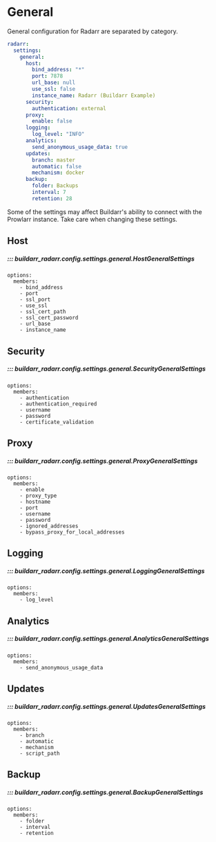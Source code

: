 # General

General configuration for Radarr are separated by category.

```yaml
radarr:
  settings:
    general:
      host:
        bind_address: "*"
        port: 7878
        url_base: null
        use_ssl: false
        instance_name: Radarr (Buildarr Example)
      security:
        authentication: external
      proxy:
        enable: false
      logging:
        log_level: "INFO"
      analytics:
        send_anonymous_usage_data: true
      updates:
        branch: master
        automatic: false
        mechanism: docker
      backup:
        folder: Backups
        interval: 7
        retention: 28
```

Some of the settings may affect Buildarr's ability to connect with the Prowlarr instance.
Take care when changing these settings.

## Host

##### ::: buildarr_radarr.config.settings.general.HostGeneralSettings
    options:
      members:
        - bind_address
        - port
        - ssl_port
        - use_ssl
        - ssl_cert_path
        - ssl_cert_password
        - url_base
        - instance_name

## Security

##### ::: buildarr_radarr.config.settings.general.SecurityGeneralSettings
    options:
      members:
        - authentication
        - authentication_required
        - username
        - password
        - certificate_validation

## Proxy

##### ::: buildarr_radarr.config.settings.general.ProxyGeneralSettings
    options:
      members:
        - enable
        - proxy_type
        - hostname
        - port
        - username
        - password
        - ignored_addresses
        - bypass_proxy_for_local_addresses

## Logging

##### ::: buildarr_radarr.config.settings.general.LoggingGeneralSettings
    options:
      members:
        - log_level

## Analytics

##### ::: buildarr_radarr.config.settings.general.AnalyticsGeneralSettings
    options:
      members:
        - send_anonymous_usage_data

## Updates

##### ::: buildarr_radarr.config.settings.general.UpdatesGeneralSettings
    options:
      members:
        - branch
        - automatic
        - mechanism
        - script_path

## Backup

##### ::: buildarr_radarr.config.settings.general.BackupGeneralSettings
    options:
      members:
        - folder
        - interval
        - retention
